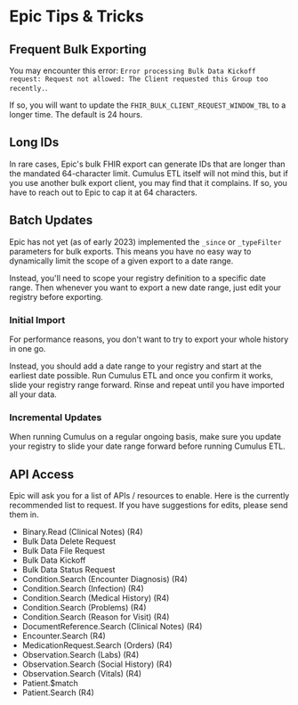 <!-- Target audience: engineer familiar with the project, helpful direct tone -->

# Epic Tips & Tricks

## Frequent Bulk Exporting

You may encounter this error:
`Error processing Bulk Data Kickoff request: Request not allowed: The Client requested this Group too recently.`.

If so, you will want to update the `FHIR_BULK_CLIENT_REQUEST_WINDOW_TBL` to a longer time.
The default is 24 hours.

## Long IDs

In rare cases, Epic's bulk FHIR export can generate IDs that are longer than the mandated 64-character limit.
Cumulus ETL itself will not mind this, but if you use another bulk export client, you may find that it complains. 
If so, you have to reach out to Epic to cap it at 64 characters.

## Batch Updates

Epic has not yet (as of early 2023) implemented the `_since` or `_typeFilter` parameters for bulk exports.
This means you have no easy way to dynamically limit the scope of a given export to a date range.

Instead, you'll need to scope your registry definition to a specific date range.
Then whenever you want to export a new date range, just edit your registry before exporting.

### Initial Import

For performance reasons, you don't want to try to export your whole history in one go.

Instead, you should add a date range to your registry and start at the earliest date possible.
Run Cumulus ETL and once you confirm it works, slide your registry range forward.
Rinse and repeat until you have imported all your data.

### Incremental Updates

When running Cumulus on a regular ongoing basis,
make sure you update your registry to slide your date range forward before running Cumulus ETL.

## API Access

Epic will ask you for a list of APIs / resources to enable.
Here is the currently recommended list to request.
If you have suggestions for edits, please send them in.

- Binary.Read (Clinical Notes) (R4)
- Bulk Data Delete Request
- Bulk Data File Request
- Bulk Data Kickoff
- Bulk Data Status Request
- Condition.Search (Encounter Diagnosis) (R4)
- Condition.Search (Infection) (R4)
- Condition.Search (Medical History) (R4)
- Condition.Search (Problems) (R4)
- Condition.Search (Reason for Visit) (R4)
- DocumentReference.Search (Clinical Notes) (R4)
- Encounter.Search (R4)
- MedicationRequest.Search (Orders) (R4)
- Observation.Search (Labs) (R4)
- Observation.Search (Social History) (R4)
- Observation.Search (Vitals) (R4)
- Patient.$match
- Patient.Search (R4)
